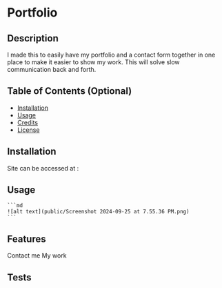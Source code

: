 # Portfolio 


## Description

I made this to easily have my portfolio and a contact form together in one place to make it easier to show my work. This will solve slow communication back and forth. 

## Table of Contents (Optional)


- [Installation](#installation)
- [Usage](#usage)
- [Credits](#credits)
- [License](#license)

## Installation

Site can be accessed at : 

## Usage

    ```md
    ![alt text](public/Screenshot 2024-09-25 at 7.55.36 PM.png) 
    ```

## Features

Contact me
My work

## Tests


